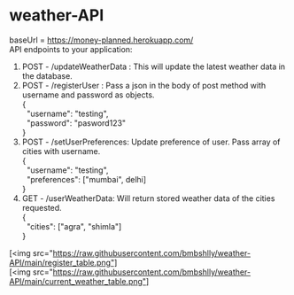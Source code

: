 # weather-API
baseUrl = https://money-planned.herokuapp.com/  
API endpoints to your application:
1. POST - /updateWeatherData : This will update the latest weather data in the database.
2. POST - /registerUser : Pass a json in the body of post method with username and password as objects.  
          {  
           &nbsp;   "username": "testing",  
           &nbsp;   "password": "pasword123"  
          }
3. POST - /setUserPreferences: Update preference of user. Pass array of cities with username.  
          {  
           &nbsp;   "username": "testing",  
           &nbsp;   "preferences": ["mumbai", delhi]  
          }
4. GET - /userWeatherData: Will return stored weather data of the cities requested.  
         {  
         &nbsp;     "cities": ["agra", "shimla"]  
         }

[<img src="https://raw.githubusercontent.com/bmbshlly/weather-API/main/register_table.png"]  
[<img src="https://raw.githubusercontent.com/bmbshlly/weather-API/main/current_weather_table.png"]
